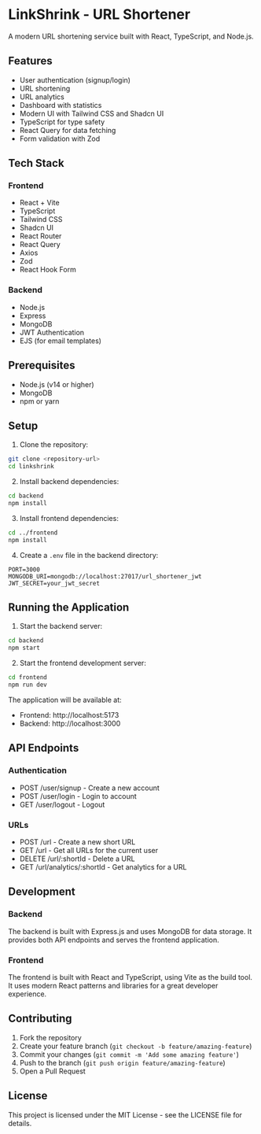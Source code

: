 # LinkShrink - URL Shortener

A modern URL shortening service built with React, TypeScript, and Node.js.

## Features

- User authentication (signup/login)
- URL shortening
- URL analytics
- Dashboard with statistics
- Modern UI with Tailwind CSS and Shadcn UI
- TypeScript for type safety
- React Query for data fetching
- Form validation with Zod

## Tech Stack

### Frontend

- React + Vite
- TypeScript
- Tailwind CSS
- Shadcn UI
- React Router
- React Query
- Axios
- Zod
- React Hook Form

### Backend

- Node.js
- Express
- MongoDB
- JWT Authentication
- EJS (for email templates)

## Prerequisites

- Node.js (v14 or higher)
- MongoDB
- npm or yarn

## Setup

1. Clone the repository:

```bash
git clone <repository-url>
cd linkshrink
```

2. Install backend dependencies:

```bash
cd backend
npm install
```

3. Install frontend dependencies:

```bash
cd ../frontend
npm install
```

4. Create a `.env` file in the backend directory:

```
PORT=3000
MONGODB_URI=mongodb://localhost:27017/url_shortener_jwt
JWT_SECRET=your_jwt_secret
```

## Running the Application

1. Start the backend server:

```bash
cd backend
npm start
```

2. Start the frontend development server:

```bash
cd frontend
npm run dev
```

The application will be available at:

- Frontend: http://localhost:5173
- Backend: http://localhost:3000

## API Endpoints

### Authentication

- POST /user/signup - Create a new account
- POST /user/login - Login to account
- GET /user/logout - Logout

### URLs

- POST /url - Create a new short URL
- GET /url - Get all URLs for the current user
- DELETE /url/:shortId - Delete a URL
- GET /url/analytics/:shortId - Get analytics for a URL

## Development

### Backend

The backend is built with Express.js and uses MongoDB for data storage. It provides both API endpoints and serves the frontend application.

### Frontend

The frontend is built with React and TypeScript, using Vite as the build tool. It uses modern React patterns and libraries for a great developer experience.

## Contributing

1. Fork the repository
2. Create your feature branch (`git checkout -b feature/amazing-feature`)
3. Commit your changes (`git commit -m 'Add some amazing feature'`)
4. Push to the branch (`git push origin feature/amazing-feature`)
5. Open a Pull Request

## License

This project is licensed under the MIT License - see the LICENSE file for details.
